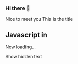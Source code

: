### Hi there 👋

<!--
**JoshuaHsieh0530/JoshuaHsieh0530** is a ✨ _special_ ✨ repository because its `README.md` (this file) appears on your GitHub profile.

Here are some ideas to get you started:

- 🔭 I’m currently a college student
- 🌱 I’m currently learning MIS
- 👯 I’m looking to collaborate on 專題
- 🤔 I’m looking for help with my final test
- 💬 Ask me about everything
- 📫 How to reach me: facebook,instegram
- 😄 Pronouns: ...
- ⚡ Fun fact: I like coding
-->
Nice to meet you
This is the title

Javascript in <js>
------------------

Now loading...

Show hidden text
